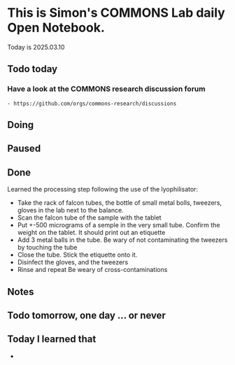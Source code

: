 

# This is Simon's COMMONS Lab daily Open Notebook.

Today is 2025.03.10

## Todo today

### Have a look at the COMMONS research discussion forum
    - https://github.com/orgs/commons-research/discussions


###
###

## Doing

## Paused

## Done
Learned the processing step following the use of the lyophilisator:
- Take the rack of falcon tubes, the bottle of small metal bolls, tweezers, gloves in the lab next to the balance.
- Scan the falcon tube of the sample with the tablet
- Put +-500 micrograms of a semple in the very small tube. Confirm the weight on the tablet. It should print out an etiquette
- Add 3 metal balls in the tube. Be wary of not contaminating the tweezers by touching the tube
- Close the tube. Stick the etiquette onto it. 
- Disinfect the gloves, and the tweezers
- Rinse and repeat
Be weary of cross-contaminations

## Notes

## Todo tomorrow, one day ... or never 


###
###


## Today I learned that

- 